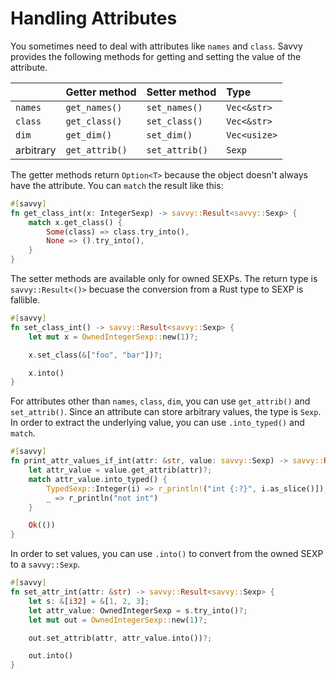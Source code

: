 # Handling Attributes

You sometimes need to deal with attributes like `names` and `class`. Savvy
provides the following methods for getting and setting the value of the
attribute.


|           | Getter method | Setter method | Type         |
|:----------|:--------------|:--------------|:-------------|
| `names`   | `get_names()` |`set_names()`  | `Vec<&str>`  |
| `class`   | `get_class()` |`set_class()`  | `Vec<&str>`  |
| `dim`     | `get_dim()`   |`set_dim()`    | `Vec<usize>` |
| arbitrary | `get_attrib()`|`set_attrib()` | `Sexp`       |

The getter methods return `Option<T>` because the object doesn't always have the
attribute. You can `match` the result like this:

```rust
#[savvy]
fn get_class_int(x: IntegerSexp) -> savvy::Result<savvy::Sexp> {
    match x.get_class() {
        Some(class) => class.try_into(),
        None => ().try_into(),
    }
}
```

The setter methods are available only for owned SEXPs. The return type is
`savvy::Result<()>` becuase the conversion from a Rust type to SEXP is fallible.

```rust
#[savvy]
fn set_class_int() -> savvy::Result<savvy::Sexp> {
    let mut x = OwnedIntegerSexp::new(1)?;

    x.set_class(&["foo", "bar"])?;

    x.into()
}
```

For attributes other than `names`, `class`, `dim`, you can use `get_attrib()`
and `set_attrib()`. Since an attribute can store arbitrary values, the type is
`Sexp`. In order to extract the underlying value, you can use `.into_typed()`
and `match`.

```rust
#[savvy]
fn print_attr_values_if_int(attr: &str, value: savvy::Sexp) -> savvy::Result<()>  {
    let attr_value = value.get_attrib(attr)?;
    match attr_value.into_typed() {
        TypedSexp::Integer(i) => r_println!("int {:?}", i.as_slice()]),
        _ => r_println("not int")
    }

    Ok(())
}
```

In order to set values, you can use `.into()` to convert from the owned SEXP to
a `savvy::Sexp`.

```rust
#[savvy]
fn set_attr_int(attr: &str) -> savvy::Result<savvy::Sexp> {
    let s: &[i32] = &[1, 2, 3];
    let attr_value: OwnedIntegerSexp = s.try_into()?;
    let mut out = OwnedIntegerSexp::new(1)?;

    out.set_attrib(attr, attr_value.into())?;

    out.into()
}
```
